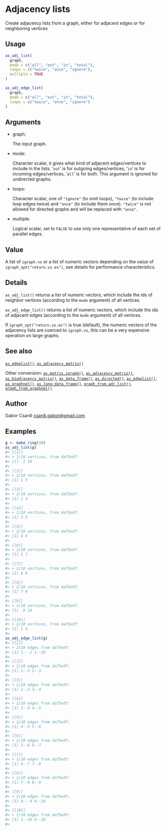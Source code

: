# Adjacency lists

Create adjacency lists from a graph, either for adjacent edges or for
neighboring vertices

## Usage

``` r
as_adj_list(
  graph,
  mode = c("all", "out", "in", "total"),
  loops = c("twice", "once", "ignore"),
  multiple = TRUE
)

as_adj_edge_list(
  graph,
  mode = c("all", "out", "in", "total"),
  loops = c("twice", "once", "ignore")
)
```

## Arguments

- graph:

  The input graph.

- mode:

  Character scalar, it gives what kind of adjacent edges/vertices to
  include in the lists. ‘`out`’ is for outgoing edges/vertices, ‘`in`’
  is for incoming edges/vertices, ‘`all`’ is for both. This argument is
  ignored for undirected graphs.

- loops:

  Character scalar, one of `"ignore"` (to omit loops), `"twice"` (to
  include loop edges twice) and `"once"` (to include them once).
  `"twice"` is not allowed for directed graphs and will be replaced with
  `"once"`.

- multiple:

  Logical scalar, set to `FALSE` to use only one representative of each
  set of parallel edges.

## Value

A list of `igraph.vs` or a list of numeric vectors depending on the
value of `igraph_opt("return.vs.es")`, see details for performance
characteristics.

## Details

`as_adj_list()` returns a list of numeric vectors, which include the ids
of neighbor vertices (according to the `mode` argument) of all vertices.

`as_adj_edge_list()` returns a list of numeric vectors, which include
the ids of adjacent edges (according to the `mode` argument) of all
vertices.

If `igraph_opt("return.vs.es")` is true (default), the numeric vectors
of the adjacency lists are coerced to `igraph.vs`, this can be a very
expensive operation on large graphs.

## See also

[`as_edgelist()`](https://r.igraph.org/reference/as_edgelist.md),
[`as_adjacency_matrix()`](https://r.igraph.org/reference/as_adjacency_matrix.md)

Other conversion:
[`as.matrix.igraph()`](https://r.igraph.org/reference/as.matrix.igraph.md),
[`as_adjacency_matrix()`](https://r.igraph.org/reference/as_adjacency_matrix.md),
[`as_biadjacency_matrix()`](https://r.igraph.org/reference/as_biadjacency_matrix.md),
[`as_data_frame()`](https://r.igraph.org/reference/graph_from_data_frame.md),
[`as_directed()`](https://r.igraph.org/reference/as_directed.md),
[`as_edgelist()`](https://r.igraph.org/reference/as_edgelist.md),
[`as_graphnel()`](https://r.igraph.org/reference/as_graphnel.md),
[`as_long_data_frame()`](https://r.igraph.org/reference/as_long_data_frame.md),
[`graph_from_adj_list()`](https://r.igraph.org/reference/graph_from_adj_list.md),
[`graph_from_graphnel()`](https://r.igraph.org/reference/graph_from_graphnel.md)

## Author

Gabor Csardi <csardi.gabor@gmail.com>

## Examples

``` r
g <- make_ring(10)
as_adj_list(g)
#> [[1]]
#> + 2/10 vertices, from daf5edf:
#> [1]  2 10
#> 
#> [[2]]
#> + 2/10 vertices, from daf5edf:
#> [1] 1 3
#> 
#> [[3]]
#> + 2/10 vertices, from daf5edf:
#> [1] 2 4
#> 
#> [[4]]
#> + 2/10 vertices, from daf5edf:
#> [1] 3 5
#> 
#> [[5]]
#> + 2/10 vertices, from daf5edf:
#> [1] 4 6
#> 
#> [[6]]
#> + 2/10 vertices, from daf5edf:
#> [1] 5 7
#> 
#> [[7]]
#> + 2/10 vertices, from daf5edf:
#> [1] 6 8
#> 
#> [[8]]
#> + 2/10 vertices, from daf5edf:
#> [1] 7 9
#> 
#> [[9]]
#> + 2/10 vertices, from daf5edf:
#> [1]  8 10
#> 
#> [[10]]
#> + 2/10 vertices, from daf5edf:
#> [1] 1 9
#> 
as_adj_edge_list(g)
#> [[1]]
#> + 2/10 edges from daf5edf:
#> [1] 1-- 2 1--10
#> 
#> [[2]]
#> + 2/10 edges from daf5edf:
#> [1] 1--2 2--3
#> 
#> [[3]]
#> + 2/10 edges from daf5edf:
#> [1] 2--3 3--4
#> 
#> [[4]]
#> + 2/10 edges from daf5edf:
#> [1] 3--4 4--5
#> 
#> [[5]]
#> + 2/10 edges from daf5edf:
#> [1] 4--5 5--6
#> 
#> [[6]]
#> + 2/10 edges from daf5edf:
#> [1] 5--6 6--7
#> 
#> [[7]]
#> + 2/10 edges from daf5edf:
#> [1] 6--7 7--8
#> 
#> [[8]]
#> + 2/10 edges from daf5edf:
#> [1] 7--8 8--9
#> 
#> [[9]]
#> + 2/10 edges from daf5edf:
#> [1] 8-- 9 9--10
#> 
#> [[10]]
#> + 2/10 edges from daf5edf:
#> [1] 1--10 9--10
#> 
```
